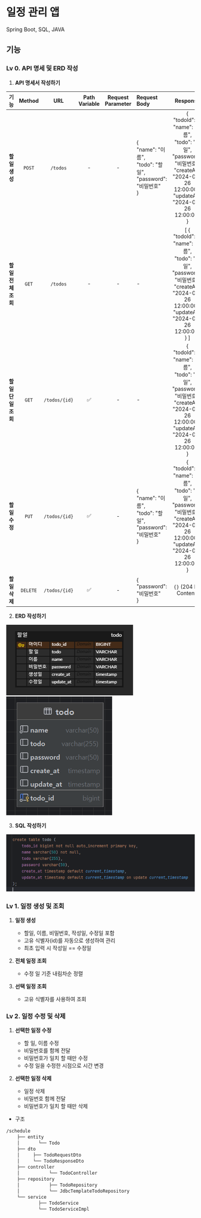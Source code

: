 # 일정 관리 앱

Spring Boot, SQL, JAVA

## 기능

### Lv 0. API 명세 및 ERD 작성

1. **API 명세서 작성하기**

|   기능   | Method |         URL         | Path Variable | Request Parameter | Request Body                                                            |                                                                  Response                                                                  |
|:------:|:------:|:------------------:|:-------------:|:-----------------:|:------------------------------------------------------------------------|:------------------------------------------------------------------------------------------------------------------------------------------:|
| **할 일 생성** |  `POST`  | `/todos` | - | - | { <br/>"name": "이름", <br/>"todo": "할 일", <br/>"password": "비밀번호" <br/>} |   { <br/>"todoId": 1, <br/>"name": "이름", <br/>"todo": "할 일", <br/>"password": "비밀번호", <br/>"createAt": "2024-03-26 12:00:00", <br/>"updateAt": "2024-03-26 12:00:00" <br/>}   |
| **할 일 전체 조회** |  `GET`  | `/todos` | - | - | -                                                                       | [ { <br/>"todoId": 1, <br/>"name": "이름", <br/>"todo": "할 일", <br/>"password": "비밀번호", <br/>"createAt": "2024-03-26 12:00:00", <br/>"updateAt": "2024-03-26 12:00:00" <br/>} ] |
| **할 일 단일 조회** |  `GET`  | `/todos/{id}` | ✅ | - | -                                                                       |   { <br/>"todoId": 1, <br/>"name": "이름", <br/>"todo": "할 일", <br/>"password": "비밀번호", <br/>"createAt": "2024-03-26 12:00:00", <br/>"updateAt": "2024-03-26 12:00:00" <br/>}   |
| **할 일 수정** |  `PUT`  | `/todos/{id}` | ✅ | - | { <br/>"name": "이름", <br/>"todo": "할 일", <br/>"password": "비밀번호" <br/>}                     |   { <br/>"todoId": 1, <br/>"name": "이름", <br/>"todo": "할 일", <br/>"password": "비밀번호", <br/>"createAt": "2024-03-26 12:00:00", <br/>"updateAt": "2024-03-26 12:00:00" <br/>}   |
| **할 일 삭제** | `DELETE` | `/todos/{id}` | ✅ | - | { <br/>"password": "비밀번호" <br/>}                                                  |                                                           `{}` (204 No Content)                                                            |
  

2. **ERD 작성하기**

![erd1.png](erd1.png)  
![erd2.png](erd2.png)

3. **SQL 작성하기**

![sql.png](sql.png)

### Lv 1. 일정 생성 및 조회

1. **일정 생성**
   - 할일, 이름, 비밀번호, 작성일, 수정일 포함
   - 고유 식별자(id)를 자동으로 생성하여 관리
   - 최초 입력 시 작성일 == 수정일

2. **전체 일정 조회**
   - 수정 일 기준 내림차순 정렬

3. **선택 일정 조회**
   - 고유 식별자를 사용하여 조회

### Lv 2. 일정 수정 및 삭제

1. **선택한 일정 수정**
   - 할 일, 이름 수정
   - 비밀번호를 함께 전달
   - 비밀번호가 일치 할 때만 수정
   - 수정 일을 수정한 시점으로 시간 변경

2. **선택한 일정 삭제**
   - 일정 삭제
   - 비밀번호 함께 전달
   - 비밀번호가 일치 할 때만 삭제

- 구조

```text
/schedule
    ├── entity
    │       └── Todo
    ├── dto
    │     ├── TodoRequestDto
    │     └── TodoResponseDto
    ├── controller
    │           └── TodoController
    ├── repository
    │           ├── TodoRepository
    │           └── JdbcTemplateTodoRepository
    └── service
            ├── TodoService
            └── TodoServiceImpl
```